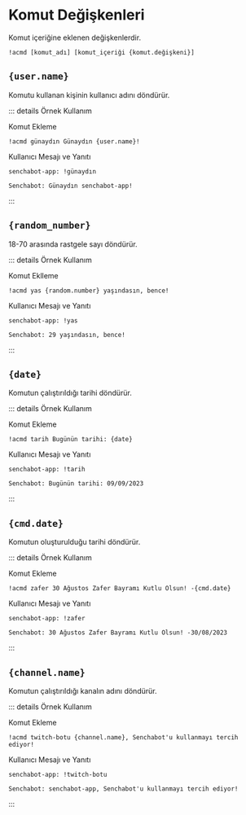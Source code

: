 # Komut Değişkenleri

Komut içeriğine eklenen değişkenlerdir.

```
!acmd [komut_adı] [komut_içeriği {komut.değişkeni}]
```

## `{user.name}`

Komutu kullanan kişinin kullanıcı adını döndürür.

::: details Örnek Kullanım

Komut Ekleme

```
!acmd günaydın Günaydın {user.name}!

```

Kullanıcı Mesajı ve Yanıtı

```
senchabot-app: !günaydın

Senchabot: Günaydın senchabot-app!

```

:::

## `{random_number}`

18-70 arasında rastgele sayı döndürür.

::: details Örnek Kullanım

Komut Eklleme

```
!acmd yas {random.number} yaşındasın, bence!
```

Kullanıcı Mesajı ve Yanıtı

```
senchabot-app: !yas

Senchabot: 29 yaşındasın, bence!
```

:::

## `{date}`

Komutun çalıştırıldığı tarihi döndürür.

::: details Örnek Kullanım

Komut Ekleme

```
!acmd tarih Bugünün tarihi: {date}
```

Kullanıcı Mesajı ve Yanıtı

```
senchabot-app: !tarih

Senchabot: Bugünün tarihi: 09/09/2023
```

:::

## `{cmd.date}`

Komutun oluşturulduğu tarihi döndürür.

::: details Örnek Kullanım

Komut Ekleme

```
!acmd zafer 30 Ağustos Zafer Bayramı Kutlu Olsun! -{cmd.date}
```

Kullanıcı Mesajı ve Yanıtı

```
senchabot-app: !zafer

Senchabot: 30 Ağustos Zafer Bayramı Kutlu Olsun! -30/08/2023
```

:::

## `{channel.name}`

Komutun çalıştırıldığı kanalın adını döndürür.

::: details Örnek Kullanım

Komut Ekleme

```
!acmd twitch-botu {channel.name}, Senchabot'u kullanmayı tercih ediyor!
```

Kullanıcı Mesajı ve Yanıtı

```
senchabot-app: !twitch-botu

Senchabot: senchabot-app, Senchabot'u kullanmayı tercih ediyor!
```

:::
